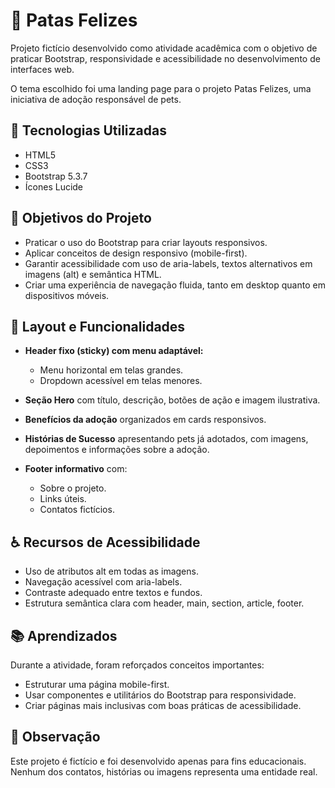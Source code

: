 # 🐾 Patas Felizes

Projeto fictício desenvolvido como atividade acadêmica com o objetivo de praticar Bootstrap, responsividade e acessibilidade no desenvolvimento de interfaces web.

O tema escolhido foi uma landing page para o projeto Patas Felizes, uma iniciativa de adoção responsável de pets.

## 🚀 Tecnologias Utilizadas

- HTML5
- CSS3
- Bootstrap 5.3.7
- Ícones Lucide

## 🎯 Objetivos do Projeto

- Praticar o uso do Bootstrap para criar layouts responsivos.
- Aplicar conceitos de design responsivo (mobile-first).
- Garantir acessibilidade com uso de aria-labels, textos alternativos em imagens (alt) e semântica HTML.
- Criar uma experiência de navegação fluida, tanto em desktop quanto em dispositivos móveis.

## 📸 Layout e Funcionalidades

- **Header fixo (sticky) com menu adaptável:**
  - Menu horizontal em telas grandes.
  - Dropdown acessível em telas menores.

- **Seção Hero** com título, descrição, botões de ação e imagem ilustrativa.

- **Benefícios da adoção** organizados em cards responsivos.

- **Histórias de Sucesso** apresentando pets já adotados, com imagens, depoimentos e informações sobre a adoção.

- **Footer informativo** com:
  - Sobre o projeto.
  - Links úteis.
  - Contatos fictícios.

## ♿ Recursos de Acessibilidade

- Uso de atributos alt em todas as imagens.
- Navegação acessível com aria-labels.
- Contraste adequado entre textos e fundos.
- Estrutura semântica clara com header, main, section, article, footer.

## 📚 Aprendizados

Durante a atividade, foram reforçados conceitos importantes:

- Estruturar uma página mobile-first.
- Usar componentes e utilitários do Bootstrap para responsividade.
- Criar páginas mais inclusivas com boas práticas de acessibilidade.

## 📝 Observação

Este projeto é fictício e foi desenvolvido apenas para fins educacionais.
Nenhum dos contatos, histórias ou imagens representa uma entidade real.
